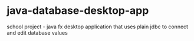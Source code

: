 # java-database-desktop-app
school project - java fx desktop application that uses plain jdbc to connect and edit database values
